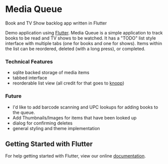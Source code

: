 # Media Queue
Book and TV Show backlog app written in Flutter

Demo application using [Flutter](https://flutter.io).
Media Queue is a simple application to track books to 
be read and TV shows to be watched. It has a "TODO" list style interface with multiple tabs (one for books and one for shows).
Items within the list can be reordered, deleted (with a long press), or completed. 

### Technical Features
* sqlite backed storage of media items
* tabbed interface
* reorderable list view (all credit for that goes to [knopp](https://github.com/knopp/flutter_reorderable_list))

### Future
* I'd like to add barcode scanning and UPC lookups for adding books to the queue.
* Add Thumbnails/Images for items that have been looked up
* dialog for confirming deletes
* general styling and theme implementation

## Getting Started with Flutter

For help getting started with Flutter, view our online
[documentation](https://flutter.io/).
